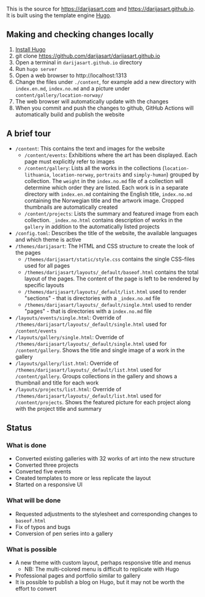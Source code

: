 This is the source for https://darijasart.com and https://darijasart.github.io. It is built using the template engine [Hugo](https://gohugo.io).

## Making and checking changes locally

1. [Install Hugo](https://gohugo.io/getting-started/installing/)
2. git clone https://github.com/darijasart/darijasart.github.io
3. Open a terminal in `darijasart.github.io` directory
4. Run `hugo server`
5. Open a web browser to http://localhost:1313
6. Change the files under `./content`, for example add a new directory with `index.en.md`, `index.no.md` and a picture under `content/gallery/location-norway/` 
7. The web browser will automatically update with the changes
8. When you commit and push the changes to github, GitHub Actions will automatically build and publish the website

## A brief tour

* `/content`: This contains the text and images for the website
    * `/content/events`: Exhibitions where the art has been displayed. Each page must explicitly refer to images
    * `/content/gallery`: Lists all the works in the collections (`location-lithuania`, `location-norway`, `portraits` and `simply-human`) grouped by collection. The `weight` in the `index.no.md` file of a collection will determine which order they are listed. Each work is in a separate directory with `index.en.md` containing the English title, `index.no.md` containing the Norwegian title and the artwork image. Cropped thumbnails are automatically created
    * `/content/projects`: Lists the summary and featured image from each collection. `_index.no.html` contains description of works in the `gallery` in addition to the automatically listed projects
* `/config.toml`: Describes the title of the website, the available languages and which theme is active
* `/themes/darijasart`: The HTML and CSS structure to create the look of the pages
    * `/themes/darijasart/static/style.css` contains the single CSS-files used for all pages
    * `/themes/darijasart/layouts/_default/baseof.html` contains the total layout of the pages. The content of the page is left to be rendered by specific layouts
    * `/themes/darijasart/layouts/_default/list.html` used to render "sections" - that is directories with a `_index.no.md` file
    * `/themes/darijasart/layouts/_default/single.html` used to render "pages" - that is directories with a `index.no.md` file
* `/layouts/events/single.html`: Override of `/themes/darijasart/layouts/_default/single.html` used for `/content/events`
* `/layouts/gallery/single.html`: Override of `/themes/darijasart/layouts/_default/single.html` used for `/content/gallery`. Shows the title and single image of a work in the gallery
* `/layouts/gallery/list.html`: Override of `/themes/darijasart/layouts/_default/list.html` used for `/content/gallery`. Groups collections in the gallery and shows a thumbnail and title for each work
* `/layouts/projects/list.html`: Override of `/themes/darijasart/layouts/_default/list.html` used for `/content/projects`. Shows the featured picture for each project along with the project title and summary

## Status

### What is done

* Converted existing galleries with 32 works of art into the new structure
* Converted three projects
* Converted five events
* Created templates to more or less replicate the layout
* Started on a responsive UI

### What will be done

* Requested adjustments to the stylesheet and corresponding changes to `baseof.html`
* Fix of typos and bugs
* Conversion of pen series into a gallery

### What is possible

* A new theme with custom layout, perhaps responsive title and menus
  * NB: The multi-colored menu is difficult to replicate with Hugo
* Professional pages and portfolio similar to gallery
* It is possible to publish a blog on Hugo, but it may not be worth the effort to convert
